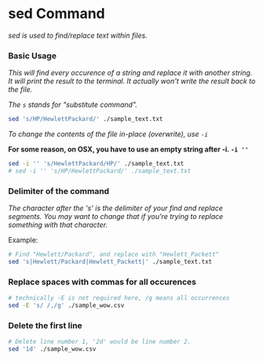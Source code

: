 # sed Command

_sed is used to find/replace text within files._

### Basic Usage

_This will find every occurence of a string and replace it with another string. It will print the result to the terminal. It actually won't write the result back to the file._

_The `s` stands for "substitute command"._

```bash
sed 's/HP/HewlettPackard/' ./sample_text.txt
```

_To change the contents of the file in-place (overwrite), use `-i`_

__For some reason, on OSX, you have to use an empty string after -i. `-i ''`__

```bash
sed -i '' 's/HewlettPackard/HP/' ./sample_text.txt
# sed -i '' 's/HP/HewlettPackard/' ./sample_text.txt
```

### Delimiter of the command

_The character after the 's' is the delimiter of your find and replace segments. You may want to change that if you're trying to replace something with that character._

Example:

```bash
# Find "Hewlett/Packard", and replace with "Hewlett_Packett"
sed 's|Hewlett/Packard|Hewlett_Packett|' ./sample_text.txt
```

### Replace spaces with commas for all occurences

```bash
# technically -E is not required here, /g means all occurrences
sed -E 's/ /,/g' ./sample_wow.csv
```

### Delete the first line

```bash
# Delete line number 1, '2d' would be line number 2.
sed '1d' ./sample_wow.csv
```